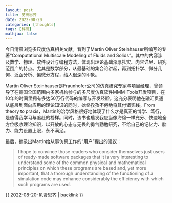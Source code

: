 ```yaml
---
layout: post
title: 见贤思齐
date: 2022-08-20
categories: [thoughts]
tags: [科研]
mathjax: false
---
```


今日清晨浏览多尺度仿真相关文献。看到了Martin Oliver Steinhauser所编写的专著&ldquo;Computational Multiscale Modeling of Fluids and Solids&rdquo;。其中的内容涉及数学、物理、软件设计与编程方法，体现出理论基础深厚扎实、内容详尽、研究范围广的特点。尤其是数学部分，从最基础的集合论讲起，再到拓扑学、微分几何、泛函分析、偏微分方程，给人很深的印象。

Martin Oliver Steinhauser是Fraunhofer公司的仿真研究专家与项目经理，曾领导了在德国全国范围内多家机构参与的多尺度仿真软件MMM-Tools开发项目，在10年的时间里拥有多达50万行代码的编写与开发经验。这充分表明他在融汇贯通从底层到面向应用的理论知识的同时，始终孜孜不倦地将其付诸实践。From theory to praxis，Martin的治学风格很好地体现了什么才是真正的博学、笃行，是值得我学习与追赶的榜样。同时，该书也启发我应当像海绵一样充分、快速地全方位吸收理论知识，以开放的心态与无畏的勇气勤勉研究，不给自己的记忆力、脑力、能力设置上限，永不满足。

最后，摘录出Martin给从事仿真工作的“用户”提出的建议：

> I hope to convince those readers who consider themselves just users of ready-made software packages that it is very interesting to understand some of the common physical and mathematical principles on which these programs are based and, yet more important, that a thorough understanding of the functioning of a simulation code may enhance considerably the efficiency with which such programs are used.

{{ 2022-08-20-见贤思齐 | backlink }}
